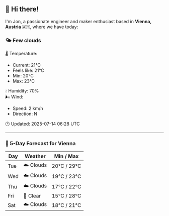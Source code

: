 ## 👋 Hi there!

I'm Jon, a passionate engineer and maker enthusiast based in **Vienna, Austria** 🇦🇹, where we have today:

### 🌤️ Few clouds 

🌡️ Temperature: 
* Current: 21°C
* Feels like: 21°C
* Min: 20°C 
* Max: 23°C  

💧 Humidity: 70%  
🌬️ Wind: 
* Speed: 2 km/h 
* Direction: N  

🕒 Updated: 2025-07-14 06:28 UTC

---

### 📅 5-Day Forecast for Vienna

| Day | Weather | Min / Max |
|-----|---------|------------|
| Tue | ☁️ Clouds | 20°C / 29°C |
| Wed | ☁️ Clouds | 19°C / 23°C |
| Thu | ☁️ Clouds | 17°C / 22°C |
| Fri | 🌙 Clear | 15°C / 28°C |
| Sat | ☁️ Clouds | 18°C / 21°C |
